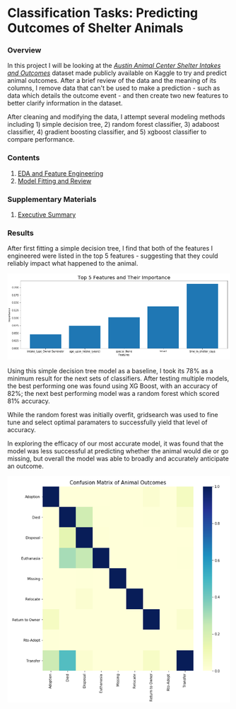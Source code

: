 
# Classification Tasks:  Predicting Outcomes of Shelter Animals

### Overview

In this project I will be looking at the [*Austin Animal Center Shelter Intakes and Outcomes*](https://www.kaggle.com/aaronschlegel/austin-animal-center-shelter-intakes-and-outcomes) dataset made publicly available on Kaggle to try and predict animal outcomes. After a brief review of the data and the meaning of its columns, I remove data that can't be used to make a prediction - such as data which details the outcome event - and then create two new features to better clarify information in the dataset.

After cleaning and modifying the data, I attempt several modeling methods including 1) simple decision tree, 2) random forest classifier, 3) adaboost classifier, 4) gradient boosting classifier, and 5) xgboost classifier to compare performance.

### Contents

1. [EDA and Feature Engineering](/EDA.ipynb)
2. [Model Fitting and Review](/Model%20Fitting%20and%20Review.ipynb)

### Supplementary Materials

1. [Executive Summary](/Executive%20Summary.pdf)

### Results

After first fitting a simple decision tree, I find that both of the features I engineered were listed in the top 5 features - suggesting that they could reliably impact what happened to the animal.

![.](/1.PNG)

Using this simple decision tree model as a baseline, I took its 78% as a minimum result for the next sets of classifiers. After testing multiple models, the best performing one was found using XG Boost, with an accuracy of 82%; the next best performing model was a random forest which scored 81% accuracy.

While the random forest was initially overfit, gridsearch was used to fine tune and select optimal paramaters to successfully yield that level of accuracy.

In exploring the efficacy of our most accurate model, it was found that the model was less successful at predicting whether the animal would die or go missing, but overall the model was able to broadly and accurately anticipate an outcome.

![.](/2.png)
